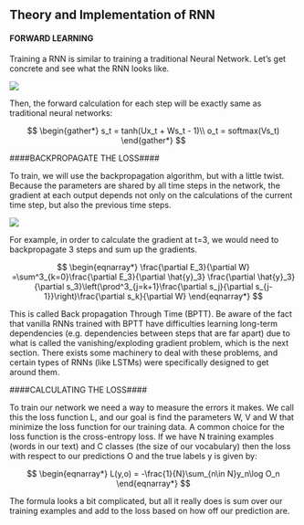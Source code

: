 ## Theory and Implementation of RNN

#### FORWARD LEARNING ####

Training a RNN is similar to training a traditional Neural Network. Let’s get concrete and see what the RNN looks like. 

![](/assets/rnn_forward_learning.jpg)

Then, the forward calculation for each step will be exactly same as traditional neural networks:

$$
\begin{gather*}
s_t = tanh(Ux_t + Ws_t - 1)\\
o_t = softmax(Vs_t)
\end{gather*}
$$


####BACKPROPAGATE THE LOSS####

To train, we will use the backpropagation algorithm, but with a little twist. Because the parameters are shared by all time steps in the network, the gradient at each output depends not only on the calculations of the current time step, but also the previous time steps. 

![](/assets/backpropagation_loss.png)

For example, in order to calculate the gradient at t=3, we would need to backpropagate 3 steps and sum up the gradients. 

$$
\begin{eqnarray*}
\frac{\partial E_3}{\partial W} =\sum^3_{k=0}\frac{\partial E_3}{\partial \hat{y}_3}
\frac{\partial \hat{y}_3}{\partial s_3}\left(\prod^3_{j=k+1}\frac{\partial s_j}{\partial s_{j-1}}\right)\frac{\partial s_k}{\partial W}
\end{eqnarray*}
$$

This is called Back propagation Through Time (BPTT). Be aware of the fact that vanilla RNNs trained with BPTT have difficulties learning long-term dependencies (e.g. dependencies between steps that are far apart) due to what is called the vanishing/exploding gradient problem, which is the next section. There exists some machinery to deal with these problems, and certain types of RNNs (like LSTMs) were specifically designed to get around them.

####CALCULATING THE LOSS####

To train our network we need a way to measure the errors it makes. We call this the loss function L, and our goal is find the parameters W, V and W that minimize the loss function for our training data. A common choice for the loss function is the cross-entropy loss. If we have N training examples (words in our text) and C classes (the size of our vocabulary) then the loss with respect to our predictions O and the true labels y is given by:

$$
\begin{eqnarray*}
L(y,o) = -\frac{1}{N}\sum_{n\in N}y_n\log O_n
\end{eqnarray*}
$$

The formula looks a bit complicated, but all it really does is sum over our training examples and add to the loss based on how off our prediction are.

